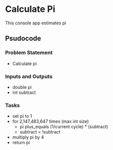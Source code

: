 # Calculate Pi

This console app estimates pi

## Psudocode

### Problem Statement
* Calculate pi

### Inputs and Outputs
* double pi
* int subtract

### Tasks
* set pi to 1
* for 2,147,483,647 times (max int size)
  * pi plus_equals (1/current cycle) * (subtract)
  * subtract = !subtract
* multiply pi by 4
* return pi
